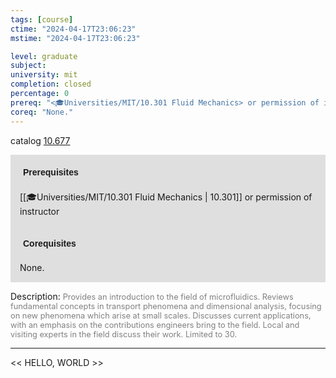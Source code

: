 ```yaml
---
tags: [course]
ctime: "2024-04-17T23:06:23"
mstime: "2024-04-17T23:06:23"

level: graduate
subject: 
university: mit
completion: closed
percentage: 0
prereq: "<🎓Universities/MIT/10.301 Fluid Mechanics> or permission of instructor"
coreq: "None."
---
```


catalog [10.677](http://student.mit.edu/catalog/m10a.html#10.677)

<span style="display: block; padding: 15px; background-color: rgb(100, 100, 100, 0.2);"><font id="m_prereq422_0" style="display: block; font-family: Arial, sans-serif; font-weight: bold; padding: 5px">Prerequisites</font><br><span id="prereq422_0">[[🎓Universities/MIT/10.301 Fluid Mechanics | 10.301]] or permission of instructor</span></span>
<span style="display: block; padding: 15px; background-color: rgb(100, 100, 100, 0.2);"><font id="m_coreq422_0" style="display: block; font-family: Arial, sans-serif; font-weight: bold; padding: 5px">Corequisites</font><br><span id="coreq422_0">None.</span></span>

<font style="">Description:</font>
<font style="color: grey; font-size: 0.8rem;">Provides an introduction to the field of microfluidics. Reviews fundamental concepts in transport phenomena and dimensional analysis, focusing on new phenomena which arise at small scales. Discusses current applications, with an emphasis on the contributions engineers bring to the field. Local and visiting experts in the field discuss their work. Limited to 30.</font>



---

<< HELLO, WORLD >>
